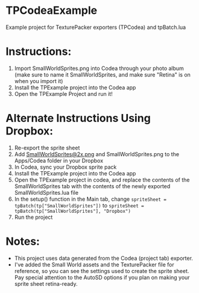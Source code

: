 TPCodeaExample
=

Example project for TexturePacker exporters (TPCodea) and tpBatch.lua


Instructions:
=

1. Import SmallWorldSprites.png into Codea through your photo album (make sure to name it SmallWorldSprites, and make sure "Retina" is on when you import it)
2. Install the TPExample project into the Codea app
3. Open the TPExample Project and run it!

Alternate Instructions Using Dropbox:
=

1. Re-export the sprite sheet
2. Add SmallWorldSprites@2x.png and SmallWorldSprites.png to the Apps/Codea folder in your Dropbox
3. In Codea, sync your Dropbox sprite pack
4. Install the TPExample project into the Codea app
5. Open the TPExample project in codea, and replace the contents of the SmallWorldSprites tab with the contents of the newly exported SmallWorldSprites.lua file
6. In the setup() function in the Main tab, change <code>spriteSheet = tpBatch(tp["SmallWorldSprites"])</code> to <code>spriteSheet = tpBatch(tp["SmallWorldSprites"], "Dropbox")</code>
7. Run the project

Notes:
=

* This project uses data generated from the Codea (project tab) exporter.
* I've added the Small World assets and the TexturePacker file for reference, so you can see the settings used to create the sprite sheet. Pay special attention to the AutoSD options if you plan on making your sprite sheet retina-ready.